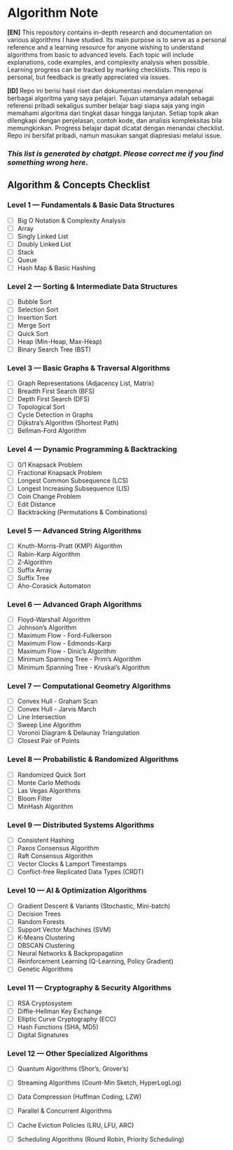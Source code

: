 # Algorithm Note

**[EN]**
This repository contains in-depth research and documentation on various algorithms I have studied. Its main purpose is to serve as a personal reference and a learning resource for anyone wishing to understand algorithms from basic to advanced levels. Each topic will include explanations, code examples, and complexity analysis when possible. Learning progress can be tracked by marking checklists. This repo is personal, but feedback is greatly appreciated via issues.

**[ID]**
Repo ini berisi hasil riset dan dokumentasi mendalam mengenai berbagai algoritma yang saya pelajari. Tujuan utamanya adalah sebagai referensi pribadi sekaligus sumber belajar bagi siapa saja yang ingin memahami algoritma dari tingkat dasar hingga lanjutan. Setiap topik akan dilengkapi dengan penjelasan, contoh kode, dan analisis kompleksitas bila memungkinkan. Progress belajar dapat dicatat dengan menandai checklist. Repo ini bersifat pribadi, namun masukan sangat diapresiasi melalui issue.

### *__This list is generated by chatgpt. Please correct me if you find something wrong here.__*

## Algorithm & Concepts Checklist

### Level 1 — Fundamentals & Basic Data Structures  
- [ ] Big O Notation & Complexity Analysis  
- [ ] Array  
- [ ] Singly Linked List  
- [ ] Doubly Linked List  
- [ ] Stack  
- [ ] Queue  
- [ ] Hash Map & Basic Hashing  

### Level 2 — Sorting & Intermediate Data Structures  
- [ ] Bubble Sort  
- [ ] Selection Sort  
- [ ] Insertion Sort  
- [ ] Merge Sort  
- [ ] Quick Sort  
- [ ] Heap (Min-Heap, Max-Heap)  
- [ ] Binary Search Tree (BST)  

### Level 3 — Basic Graphs & Traversal Algorithms  
- [ ] Graph Representations (Adjacency List, Matrix)  
- [ ] Breadth First Search (BFS)  
- [ ] Depth First Search (DFS)  
- [ ] Topological Sort  
- [ ] Cycle Detection in Graphs  
- [ ] Dijkstra’s Algorithm (Shortest Path)  
- [ ] Bellman-Ford Algorithm  

### Level 4 — Dynamic Programming & Backtracking  
- [ ] 0/1 Knapsack Problem  
- [ ] Fractional Knapsack Problem  
- [ ] Longest Common Subsequence (LCS)  
- [ ] Longest Increasing Subsequence (LIS)  
- [ ] Coin Change Problem  
- [ ] Edit Distance  
- [ ] Backtracking (Permutations & Combinations)  

### Level 5 — Advanced String Algorithms  
- [ ] Knuth-Morris-Pratt (KMP) Algorithm  
- [ ] Rabin-Karp Algorithm  
- [ ] Z-Algorithm  
- [ ] Suffix Array  
- [ ] Suffix Tree  
- [ ] Aho-Corasick Automaton  

### Level 6 — Advanced Graph Algorithms  
- [ ] Floyd-Warshall Algorithm  
- [ ] Johnson’s Algorithm  
- [ ] Maximum Flow - Ford-Fulkerson  
- [ ] Maximum Flow - Edmonds-Karp  
- [ ] Maximum Flow - Dinic’s Algorithm  
- [ ] Minimum Spanning Tree - Prim’s Algorithm  
- [ ] Minimum Spanning Tree - Kruskal’s Algorithm  

### Level 7 — Computational Geometry Algorithms  
- [ ] Convex Hull - Graham Scan  
- [ ] Convex Hull - Jarvis March  
- [ ] Line Intersection  
- [ ] Sweep Line Algorithm  
- [ ] Voronoi Diagram & Delaunay Triangulation  
- [ ] Closest Pair of Points  

### Level 8 — Probabilistic & Randomized Algorithms  
- [ ] Randomized Quick Sort  
- [ ] Monte Carlo Methods  
- [ ] Las Vegas Algorithms  
- [ ] Bloom Filter  
- [ ] MinHash Algorithm  

### Level 9 — Distributed Systems Algorithms  
- [ ] Consistent Hashing  
- [ ] Paxos Consensus Algorithm  
- [ ] Raft Consensus Algorithm  
- [ ] Vector Clocks & Lamport Timestamps  
- [ ] Conflict-free Replicated Data Types (CRDT)  

### Level 10 — AI & Optimization Algorithms  
- [ ] Gradient Descent & Variants (Stochastic, Mini-batch)  
- [ ] Decision Trees  
- [ ] Random Forests  
- [ ] Support Vector Machines (SVM)  
- [ ] K-Means Clustering  
- [ ] DBSCAN Clustering  
- [ ] Neural Networks & Backpropagation  
- [ ] Reinforcement Learning (Q-Learning, Policy Gradient)  
- [ ] Genetic Algorithms  

### Level 11 — Cryptography & Security Algorithms  
- [ ] RSA Cryptosystem  
- [ ] Diffie-Hellman Key Exchange  
- [ ] Elliptic Curve Cryptography (ECC)  
- [ ] Hash Functions (SHA, MD5)  
- [ ] Digital Signatures  

### Level 12 — Other Specialized Algorithms  
- [ ] Quantum Algorithms (Shor’s, Grover’s)  
- [ ] Streaming Algorithms (Count-Min Sketch, HyperLogLog)  
- [ ] Data Compression (Huffman Coding, LZW)  
- [ ] Parallel & Concurrent Algorithms  
- [ ] Cache Eviction Policies (LRU, LFU, ARC)  
- [ ] Scheduling Algorithms (Round Robin, Priority Scheduling)  

